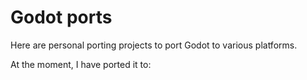# Godot ports

Here are personal porting projects to port Godot to various platforms.

At the moment, I have ported it to:


